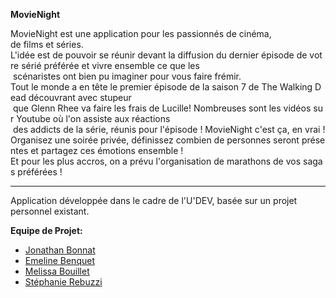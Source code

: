 **MovieNight**  

MovieNight est une application pour les passionnés de cinéma, de films et séries. L'idée est de pouvoir se réunir devant la diffusion du dernier épisode de votre sérié préférée et vivre ensemble ce que les  scénaristes ont bien pu imaginer pour vous faire frémir.   
Tout le monde a en tête le premier épisode de la saison 7 de The Walking Dead découvrant avec stupeur   que Glenn Rhee va faire les frais de Lucille! Nombreuses sont les vidéos sur Youtube où l'on assiste aux réactions   des addicts de la série, réunis pour l'épisode ! MovieNight c'est ça, en vrai !   Organisez une soirée privée, définissez combien de personnes seront présentes et partagez ces émotions ensemble !  Et pour les plus accros, on a prévu l'organisation de marathons de vos sagas préférées !  

-------- 

Application développée dans le cadre de l'U'DEV, basée sur un projet personnel existant.   

**Equipe de Projet:**   
* [Jonathan Bonnat](https://github.com/Jon00312)    
* [Emeline Benquet](https://github.com/HDEmy)    
* [Melissa Bouillet](https://github.com/melissabouillet)    
* [Stéphanie Rebuzzi](https://github.com/CSBuzzy)    
